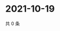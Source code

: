 # 2021-10-19

共 0 条

<!-- BEGIN WEIBO -->
<!-- 最后更新时间 Tue Oct 19 2021 19:09:17 GMT+0800 (China Standard Time) -->

<!-- END WEIBO -->
